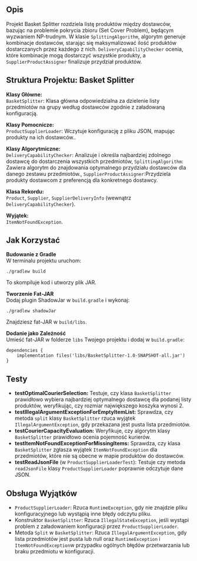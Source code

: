 <h2>Opis</h2>
<p>Projekt Basket Splitter rozdziela listę produktów między dostawców, bazując na problemie pokrycia zbioru (Set Cover Problem), będącym wyzwaniem NP-trudnym. W klasie <code>SplittingAlgorithm</code>, algorytm generuje kombinacje dostawców, starając się maksymalizować ilość produktów dostarczanych przez każdego z nich. <code>DeliveryCapabilityChecker</code> ocenia, które kombinacje mogą dostarczyć wszystkie produkty, a <code>SupplierProductAssigner</code> finalizuje przydział produktów.</p>

<h2>Struktura Projektu: Basket Splitter</h2>
<p><strong>Klasy Główne:</strong><br />
<code>BasketSplitter</code>: Klasa główna odpowiedzialna za dzielenie listy przedmiotów na grupy według dostawców zgodnie z załadowaną konfiguracją.</p>
<p><strong>Klasy Pomocnicze:</strong><br />
<code>ProductSupplierLoader</code>: Wczytuje konfigurację z pliku JSON, mapując produkty na ich dostawców..</p>
<p><strong>Klasy Algorytmiczne:</strong><br />
<code>DeliveryCapabilityChecker</code>: Analizuje i określa najbardziej zdolnego dostawcę do dostarczenia wszystkich przedmiotów, <code>SplittingAlgorithm</code>: Zawiera algorytm do znajdowania optymalnego przydziału dostawców dla danego zestawu przedmiotów., <code>SupplierProductAssigner</code>:Przydziela produkty dostawcom z preferencją dla konkretnego dostawcy.</p>
<p><strong>Klasa Rekordu:</strong><br />
<code>Product</code>, <code>Supplier</code>, <code>SupplierDeliveryInfo</code> (wewnątrz <code>DeliveryCapabilityChecker</code>).</p>
<p><strong>Wyjątek:</strong><br />
<code>ItemNotFoundException</code>.</p>

<h2>Jak Korzystać</h2>
<p><strong>Budowanie z Gradle</strong><br />
W terminalu projektu uruchom:</p>
<pre><code>./gradlew build</code></pre>
<p>To skompiluje kod i utworzy plik JAR.</p>

<p><strong>Tworzenie Fat-JAR</strong><br />
Dodaj plugin ShadowJar w <code>build.gradle</code> i wykonaj:</p>
<pre><code>./gradlew shadowJar</code></pre>
<p>Znajdziesz fat-JAR w <code>build/libs</code>.</p>

<p><strong>Dodanie jako Zależność</strong><br />
Umieść fat-JAR w folderze <code>libs</code> Twojego projektu i dodaj w <code>build.gradle</code>:</p>
<pre><code>dependencies {
    implementation files('libs/BasketSplitter-1.0-SNAPSHOT-all.jar')
}</code></pre>


<h2>Testy</h2>
<ul>
  <li><strong>testOptimalCourierSelection:</strong> Testuje, czy klasa <code>BasketSplitter</code> prawidłowo wybiera najbardziej optymalnego dostawcę dla podanej listy produktów, weryfikując, czy rozmiar największego koszyka wynosi 2.</li>
  <li><strong>testIllegalArgumentExceptionForEmptyItemList:</strong> Sprawdza, czy metoda <code>split</code> klasy <code>BasketSplitter</code> rzuca wyjątek <code>IllegalArgumentException</code>, gdy przekazana jest pusta lista przedmiotów.</li>
  <li><strong>testCourierCapacityEvaluation:</strong> Weryfikuje, czy algorytm klasy <code>BasketSplitter</code> prawidłowo ocenia pojemność kurierów.</li>
  <li><strong>testItemNotFoundExceptionForMissingItems:</strong> Sprawdza, czy klasa <code>BasketSplitter</code> zgłasza wyjątek <code>ItemNotFoundException</code> dla przedmiotów, które nie są obecne w mapie produktów do dostawców.</li>
  <li><strong>testReadJsonFile</strong> (w <code>ProductSupplierLoaderTest</code>): Testuje czy metoda <code>readJsonFile</code> klasy <code>ProductSupplierLoader</code> poprawnie odczytuje dane JSON.</li>
</ul>

<h2>Obsługa Wyjątków</h2>
<ul>
  <li><code>ProductSupplierLoader</code>: Rzuca <code>RuntimeException</code>, gdy nie znajdzie pliku konfiguracyjnego lub wystąpią inne błędy odczytu pliku.</li>
  <li>Konstruktor <code>BasketSplitter</code>: Rzuca <code>IllegalStateException</code>, jeśli wystąpi problem z załadowaniem konfiguracji przez <code>ProductSupplierLoader</code>.</li>
  <li>Metoda <code>Split</code> w <code>BasketSplitter</code>: Rzuca <code>IllegalArgumentException</code>, gdy lista przedmiotów jest pusta lub null oraz <code>RuntimeException</code> i <code>ItemNotFoundException</code>w przypadku ogólnych błędów przetwarzania lub braku przedmiotu w konfiguracji.</li>
</ul>
